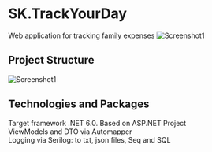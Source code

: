 # SK.TrackYourDay
Web application for tracking family expenses
![Screenshot1](/../master/Screenshots/TrackYourExpensesScreenshot.png)
## Project Structure
![Screenshot1](/../master/Screenshots/project_structure.jpg)

## Technologies and Packages
Target framework .NET 6.0. Based on ASP.NET Project<br />
ViewModels and DTO via Automapper<br />
Logging via Serilog: to txt, json files, Seq and SQL<br />
